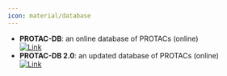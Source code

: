 ```yaml
---
icon: material/database
---
```


- **PROTAC-DB**: an online database of PROTACs (online)  
	[![Link](https://img.shields.io/badge/Link-online-brightgreen?style=for-the-badge&logo=cachet&logoColor=65FF8F)](http://cadd.zju.edu.cn/protacdb/)  
- **PROTAC-DB 2.0**: an updated database of PROTACs (online)  
	[![Link](https://img.shields.io/badge/Link-online-brightgreen?style=for-the-badge&logo=cachet&logoColor=65FF8F)](http://cadd.zju.edu.cn/protacdb/)  
